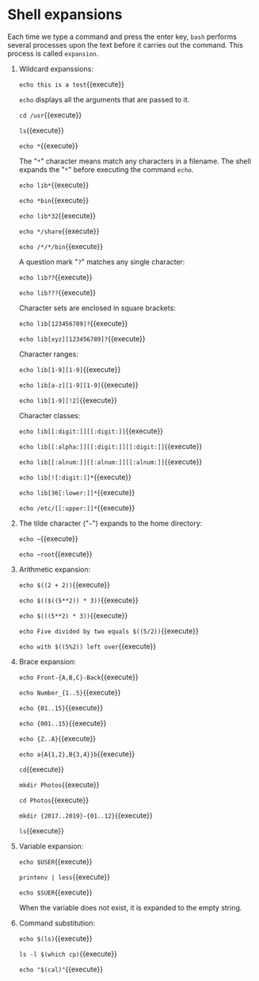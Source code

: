 # Shell expansions
   
Each time we type a command and press the enter key, `bash` performs
several processes upon the text before it carries out the command.
This process is called `expansion`.

1. Wildcard expanssions:

   `echo this is a test`{{execute}}
   
   `echo` displays all the arguments that are passed to it.
   
   `cd /usr`{{execute}}
   
   `ls`{{execute}}
   
   `echo *`{{execute}}

   The "`*`" character means match any characters in a filename.  The
   shell expands the "`*`" before executing the command `echo`.

   `echo lib*`{{execute}}
   
   `echo *bin`{{execute}}
   
   `echo lib*32`{{execute}}
   
   `echo */share`{{execute}}
   
   `echo /*/*/bin`{{execute}}
   
   A question mark "`?`" matches any single character:
   
   `echo lib??`{{execute}}
   
   `echo lib???`{{execute}}
   
   Character sets are enclosed in square brackets:
   
   `echo lib[123456789]?`{{execute}}

   `echo lib[xyz][123456789]?`{{execute}}
   
   Character ranges:
   
   `echo lib[1-9][1-9]`{{execute}}

   `echo lib[a-z][1-9][1-9]`{{execute}}

   `echo lib[1-9][!2]`{{execute}}
   
   Character classes:

   `echo lib[[:digit:]][[:digit:]]`{{execute}}

   `echo lib[[:alpha:]][[:digit:]][[:digit:]]`{{execute}}

   `echo lib[[:alnum:]][[:alnum:]][[:alnum:]]`{{execute}}

   `echo lib[![:digit:]]*`{{execute}}
   
   `echo lib[36[:lower:]]*`{{execute}}

   `echo /etc/[[:upper:]]*`{{execute}}

2. The tilde character ("`~`") expands to the home directory:

   `echo ~`{{execute}}
   
   `echo ~root`{{execute}}
   
3. Arithmetic expansion:

   `echo $((2 + 2))`{{execute}}
   
   `echo $(($((5**2)) * 3))`{{execute}}
   
   `echo $(((5**2) * 3))`{{execute}}

   `echo Five divided by two equals $((5/2))`{{execute}}
   
   `echo with $((5%2)) left over`{{execute}}

4. Brace expansion:

   `echo Front-{A,B,C}-Back`{{execute}}
   
   `echo Number_{1..5}`{{execute}}
   
   `echo {01..15}`{{execute}}
   
   `echo {001..15}`{{execute}}
   
   `echo {Z..A}`{{execute}}
   
   `echo a{A{1,2},B{3,4}}b`{{execute}}
   
   `cd`{{execute}}
   
   `mkdir Photos`{{execute}}
   
   `cd Photos`{{execute}}
   
   `mkdir {2017..2019}-{01..12}`{{execute}}
   
   `ls`{{execute}}
   
5. Variable expansion:

   `echo $USER`{{execute}}
   
   `printenv | less`{{execute}}
   
   `echo $SUER`{{execute}}
   
   When the variable does not exist, it is expanded to the empty
   string.
   
6. Command substitution:

   `echo $(ls)`{{execute}}
   
   `ls -l $(which cp)`{{execute}}

   `echo "$(cal)"`{{execute}}
